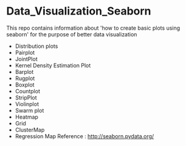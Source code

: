 # Data_Visualization_Seaborn
This repo contains information about 'how to create basic plots using seaborn' for the purpose of better data visualization

* Distribution plots
* Pairplot
* JointPlot
* Kernel Density Estimation Plot
* Barplot
* Rugplot
* Boxplot
* Countplot
* StripPlot
* Violinplot 
* Swarm plot
* Heatmap
* Grid
* ClusterMap
* Regression Map
Reference : http://seaborn.pydata.org/
